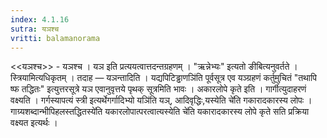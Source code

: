```yaml
---
index: 4.1.16
sutra: यञश्च
vritti: balamanorama
---
```


<<यञश्च>> - यञश्च । यञ इति प्रत्ययत्वात्तदन्तग्रहणम् । "ऋन्नेभ्यः" इत्यतो ङीबित्यनुवर्तते । स्त्रियामित्यधिकृतम् । तदाह — यञन्तादिति । यद्यपिटिड्ढाणञि॑ति पूर्वसूत्र एव यञ्ग्रहणं कर्तुमुचितं "तथापि ष्फ तद्धितः" इत्युत्तरसूत्रे यञ एवानुवृत्तये पृथक् सूत्रमिति भावः । अकारलोपे कृते इति । गार्गीत्युदाहरणं वक्ष्यति । गर्गस्यापत्यं स्त्री इत्यर्थेगर्गादिभ्यो यञि॑ति यञ्, आदिवृद्धिः,यस्येति चे॑ति गकारादकारस्य लोपः । गाग्र्यशब्दान्भीपिहलस्तद्धितस्ये॑ति यकारलोपात्परत्वात्यस्येति चे॑ति यकारादकारस्य लोपे कृते सति प्रक्रिया वक्ष्यत इत्यर्थः ।